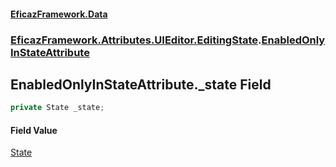 #### [EficazFramework.Data](EficazFrameworkData.md 'EficazFramework Data')
### [EficazFramework.Attributes.UIEditor.EditingState](EficazFrameworkData.md#EficazFramework.Attributes.UIEditor.EditingState 'EficazFramework.Attributes.UIEditor.EditingState').[EnabledOnlyInStateAttribute](EficazFramework.Attributes.UIEditor.EditingState/EnabledOnlyInStateAttribute.md 'EficazFramework.Attributes.UIEditor.EditingState.EnabledOnlyInStateAttribute')

## EnabledOnlyInStateAttribute._state Field

```csharp
private State _state;
```

#### Field Value
[State](EficazFramework.Enums.CRUD/State.md 'EficazFramework.Enums.CRUD.State')